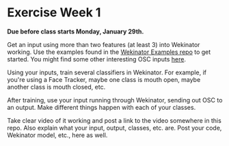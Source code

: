 # Exercise Week 1

**Due before class starts Monday, January 29th.**

Get an input using more than two features (at least 3) into Wekinator working. Use the examples found in the [Wekinator Examples repo](https://github.com/artintelclass/wekinator_examples) to get started. You might find some other interesting OSC inputs [here](https://github.com/artintelclass/ml4a-ofx/tree/master/osc-modules).

Using your inputs, train several classifiers in Wekinator. For example, if you're using a Face Tracker, maybe one class is mouth open, maybe another class is mouth closed, etc.

After training, use your input running through Wekinator, sending out OSC to an output. Make different things happen with each of your classes.

Take clear video of it working and post a link to the video somewhere in this repo. Also explain what your input, output, classes, etc. are. Post your code, Wekinator model, etc., here as well.


